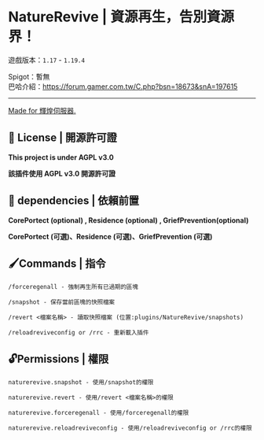 # NatureRevive | 資源再生，告別資源界！
遊戲版本：`1.17` - `1.19.4`

Spigot：暫無<br>
巴哈介紹：https://forum.gamer.com.tw/C.php?bsn=18673&snA=197615

---

[Made for 輝煌伺服器.](https://discord.gg/5MHGpAFGEN "The Copyright of the entire source codes is owned by NCT-skyouo according to Article 10 the Copyright Law of the Republic of China.")

## 📃 License | 開源許可證

**This project is under AGPL v3.0**

**該插件使用 AGPL v3.0 開源許可證**

## 🔴 dependencies | 依賴前置

**CorePortect (optional) , Residence (optional) , GriefPrevention(optional)**

**CorePortect (可選)、Residence (可選)、GriefPrevention (可選)**

## 🖌Commands | 指令
```
/forceregenall - 強制再生所有已過期的區塊

/snapshot - 保存當前區塊的快照檔案

/revert <檔案名稱> - 讀取快照檔案 (位置:plugins/NatureRevive/snapshots)

/reloadreviveconfig or /rrc - 重新載入插件
```

## 🔓Permissions | 權限
```
naturerevive.snapshot - 使用/snapshot的權限

naturerevive.revert - 使用/revert <檔案名稱>的權限

naturerevive.forceregenall - 使用/forceregenall的權限

naturerevive.reloadreviveconfig - 使用/reloadreviveconfig or /rrc的權限

```
